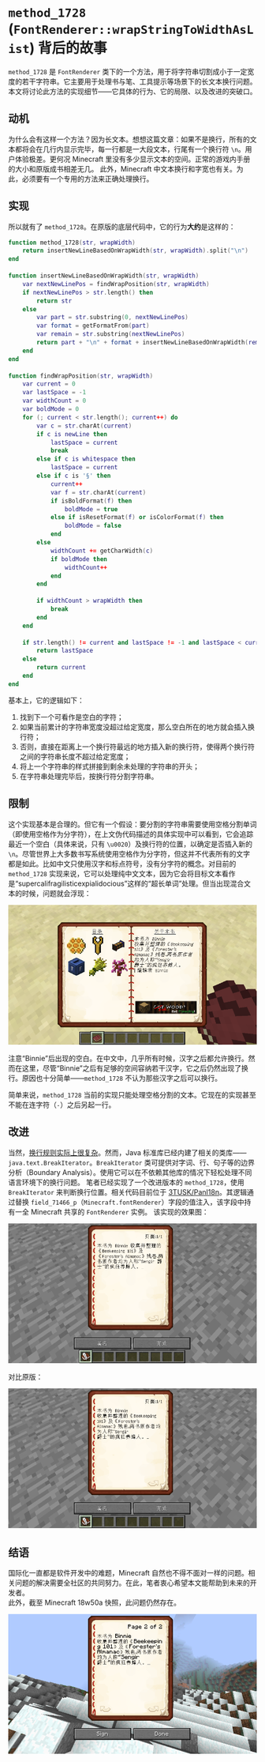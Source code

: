 # `method_1728` (`FontRenderer::wrapStringToWidthAsList`) 背后的故事

`method_1728` 是 `FontRenderer` 类下的一个方法，用于将字符串切割成小于一定宽度的若干字符串。它主要用于处理书与笔、工具提示等场景下的长文本换行问题。本文将讨论此方法的实现细节——它具体的行为、它的局限、以及改进的突破口。

## 动机
为什么会有这样一个方法？因为长文本。想想这篇文章：如果不是换行，所有的文本都将会在几行内显示完毕，每一行都是一大段文本，行尾有一个换行符 `\n`。用户体验极差。更何况 Minecraft 里没有多少显示文本的空间。正常的游戏内手册的大小和原版成书相差无几。
此外，Minecraft 中文本换行和字宽也有关。为此，必须要有一个专用的方法来正确处理换行。

## 实现
所以就有了 `method_1728`。在原版的底层代码中，它的行为**大约**是这样的：

```lua
function method_1728(str, wrapWidth)
    return insertNewLineBasedOnWrapWidth(str, wrapWidth).split("\n")
end

function insertNewLineBasedOnWrapWidth(str, wrapWidth)
    var nextNewLinePos = findWrapPosition(str, wrapWidth)
    if nextNewLinePos > str.length() then
        return str
    else
        var part = str.substring(0, nextNewLinePos)
        var format = getFormatFrom(part)
        var remain = str.substring(nextNewLinePos)
        return part + "\n" + format + insertNewLineBasedOnWrapWidth(remain) // recursive call
    end
end

function findWrapPosition(str, wrapWidth)
    var current = 0
    var lastSpace = -1
    var widthCount = 0
    var boldMode = 0
    for (; current < str.length(); current++) do
        var c = str.charAt(current)
        if c is newLine then
            lastSpace = current
            break
        else if c is whitespace then
            lastSpace = current
        else if c is '§' then
            current++
            var f = str.charAt(current)
            if isBoldFormat(f) then
                boldMode = true
            else if isResetFormat(f) or isColorFormat(f) then
                boldMode = false
            end
        else
            widthCount += getCharWidth(c)
            if boldMode then
                widthCount++
            end
        end

        if widthCount > wrapWidth then
            break
        end
    end

    if str.length() != current and lastSpace != -1 and lastSpace < current then
        return lastSpace
    else
        return current
    end
end
```

基本上，它的逻辑如下：

  1. 找到下一个可看作是空白的字符；
  2. 如果当前累计的字符串宽度没超过给定宽度，那么空白所在的地方就会插入换行符；
  3. 否则，直接在距离上一个换行符最远的地方插入新的换行符，使得两个换行符之间的字符串长度不超过给定宽度；
  4. 将上一个字符串的样式拼接到剩余未处理的字符串的开头；
  5. 在字符串处理完毕后，按换行符分割字符串。

## 限制
这个实现基本是合理的。但它有一个假设：要分割的字符串需要使用空格分割单词（即使用空格作为分字符），在上文伪代码描述的具体实现中可以看到，它会追踪最近一个空白（具体来说，只有 `\u0020`）及换行符的位置，以确定是否插入新的 `\n`。尽管世界上大多数书写系统使用空格作为分字符，但这并不代表所有的文字都是如此。比如中文只使用汉字和标点符号，没有分字符的概念。对目前的 `method_1728` 实现来说，它可以处理纯中文文本，因为它会将目标文本看作是“supercalifragilisticexpialidocious”这样的“超长单词”处理。但当出现混合文本的时候，问题就会浮现：

![林业模组的“林务员手册”，第一页](sample-1.png)

注意“Binnie”后出现的空白。在中文中，几乎所有时候，汉字之后都允许换行。然而在这里，尽管“Binnie”之后有足够的空间容纳若干汉字，它之后仍然出现了换行。原因也十分简单——`method_1728` 不认为那些汉字之后可以换行。

简单来说，`method_1728` 当前的实现只能处理空格分割的文本。它现在的实现甚至不能在连字符（`-`）之后另起一行。

## 改进
当然，[换行规则实际上很复杂][ref-1]。然而，Java 标准库已经内建了相关的类库——`java.text.BreakIterator`。`BreakIterator` 类可提供对字词、行、句子等的边界分析（Boundary Analysis）。使用它可以在不依赖其他库的情况下轻松处理不同语言环境下的换行问题。
笔者已经实现了一个改进版本的 `method_1728`，使用 `BreakIterator` 来判断换行位置。相关代码目前位于 [3TUSK/PanI18n][ref-2]。其逻辑通过替换 `field_71466_p`（`Minecraft.fontRenderer`）字段的值注入，该字段中持有一全 Minecraft 共享的 `FontRenderer` 实例。
该实现的效果图：

![林业模组的“林务员手册”第一页正文，以原版书与笔为载体，使用改进后的逻辑](sample-2.png)

对比原版：

![林业模组的“林务员手册”第一页正文，以原版书与笔为载体，使用原版 FontRenderer 逻辑](sample-3.png)

## 结语
国际化一直都是软件开发中的难题，Minecraft 自然也不得不面对一样的问题。相关问题的解决需要全社区的共同努力。在此，笔者衷心希望本文能帮助到未来的开发者。  
此外，截至 Minecraft 18w50a 快照，此问题仍然存在。

<!-- TODO 18w50a -->
![林业模组的“林务员手册”第一页正文，以原版书与笔为载体，使用 Minecraft 1.13 Release](sample-4.png)

[ref-1]: http://www.unicode.org/reports/tr14/
[ref-2]: https://github.com/3TUSK/PanI18n/blob/bleeding/src/main/java/info/tritusk/pani18n/FormattingEngine.java
